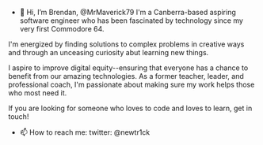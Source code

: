 - 👋 Hi, I’m Brendan, @MrMaverick79
I'm a Canberra-based aspiring software engineer who has been fascinated by technology since my very first Commodore 64.

I'm energized by finding solutions to complex problems in creative ways and through an unceasing curiosity abut learning new things.

I aspire to improve digital equity--ensuring that everyone has a chance to benefit from our amazing technologies. As a former teacher, leader, and professional coach, I'm passionate about making sure my work helps those who most need it.

If you are looking for someone who loves to code and loves to learn, get in touch!

- 📫 How to reach me: 
  twitter: @newtr1ck

<!---
MrMaverick79/MrMaverick79 is a ✨ special ✨ repository because its `README.md` (this file) appears on your GitHub profile.
You can click the Preview link to take a look at your changes.
--->
